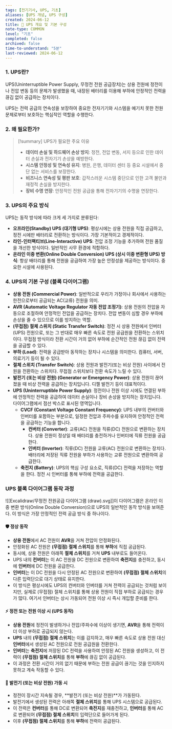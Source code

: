 ```yaml
---
tags: [전기기사, UPS, 기초]
aliases: [UPS 개념, UPS 구성]
created: 2024-06-12
title: 📝 UPS 개요 및 기본 구성
note-type: COMMON
level: "기초"
completed: false
archived: false
time-to-understand: "5분"
last-reviewed: 2024-06-12
---
```


### 1. UPS란?
UPS(Uninterruptible Power Supply, 무정전 전원 공급장치)는 상용 전원에 정전이나 전압 변동 등의 문제가 발생했을 때, 내장된 배터리를 이용해 부하에 안정적인 전력을 끊김 없이 공급하는 장치이다.

UPS는 전력 공급의 연속성을 보장하여 중요한 전자기기와 시스템을 예기치 못한 전원 문제로부터 보호하는 핵심적인 역할을 수행한다.

### 2. 왜 필요한가?

>[!summary] UPS가 필요한 주요 이유
>- **데이터 손실 및 하드웨어 손상 방지**: 정전, 전압 변동, 서지 등으로 인한 데이터 손실과 전자기기 손상을 예방한다.
>- **시스템 안정성 및 연속성 유지**: 병원, 은행, 데이터 센터 등 중요 시설에서 중단 없는 서비스를 보장한다.
>- **비즈니스 연속성 및 평판 보호**: 갑작스러운 시스템 중단으로 인한 고객 불만과 재정적 손실을 방지한다.
>- **장비 수명 연장**: 안정적인 전원 공급을 통해 전자기기의 수명을 연장한다.

### 3. UPS의 주요 방식
UPS는 동작 방식에 따라 크게 세 가지로 분류된다:

- **오프라인(Standby) UPS (대기형 UPS)**: 평상시에는 상용 전원을 직접 공급하고, 정전 시에만 배터리로 전환하는 방식이다. 가장 기본적이고 경제적이다.
- **라인-인터랙티브(Line-Interactive) UPS**: 전압 조정 기능을 추가하여 전원 품질을 개선한 방식이다. 일반적인 사무 환경에 적합하다.
- **온라인 이중 변환(Online Double Conversion) UPS (상시 이중 변환형 UPS) 방식**: 항상 배터리를 통해 전원을 공급하여 가장 높은 안정성을 제공하는 방식이다. 중요한 시설에 사용된다.

### 4. UPS의 기본 구성 (블록 다이어그램)

- **상용 전원 (Commercial Power)**: 일반적으로 우리가 가정이나 회사에서 사용하는 한전으로부터 공급되는 AC(교류) 전원을 의미.
- **AVR (Automatic Voltage Regulator 자동 전압 조정기)**: 상용 전원의 전압을 자동으로 조절하여 안정적인 전압을 공급하는 장치다. 전압 변동이 심할 경우 부하에 손상을 줄 수 있으므로 이를 방지하는 역할.
- **(무접점) 절체 스위치 (Static Transfer Switch)**: 정전 시 상용 전원에서 인버터(UPS) 전원으로, 또는 그 반대로 매우 빠른 속도로 전원 공급원을 전환하는 스위치이다. 무접점 방식이라 전환 시간이 거의 없어 부하에 순간적인 전원 끊김 없이 전력을 공급할 수 있다.
- **부하 (Load)**: 전력을 공급받아 동작하는 장치나 시스템을 의미한다. 컴퓨터, 서버, 의료기기 등이 될 수 있다.
- **절체 스위치 (Transfer Switch)**: 상용 전원과 발전기(또는 비상 전원) 사이에서 전원을 전환하는 스위치다. 무접점 스위치보다 전환 속도가 느릴 수 있다.
- **발전기 (또는 비상 전원) (Generator or Emergency Power)**: 상용 전원이 끊어졌을 때 비상 전력을 공급하는 장치입니다. 디젤 발전기 등이 대표적이다.
- **UPS (Uninterruptible Power Supply)**: 정전이나 전원 이상 시에도 연결된 부하에 안정적인 전력을 공급하여 데이터 손실이나 장비 손상을 방지하는 장치입니다. 다이어그램에서 점선 박스로 표시된 영역입니다.
    - **CVCF (Constant Voltage Constant Frequency)**: UPS 내부의 컨버터와 인버터를 포함하는 부분으로, 일정한 전압과 주파수를 유지하여 안정적인 전력을 공급하는 기능을 합니다.
        - **컨버터 (Converter)**: 교류(AC) 전원을 직류(DC) 전원으로 변환하는 장치다. 상용 전원이 정상일 때 배터리를 충전하거나 인버터에 직류 전원을 공급한다.
        - **인버터 (Inverter)**: 직류(DC) 전원을 교류(AC) 전원으로 변환하는 장치다. 배터리에 저장된 직류 전원을 부하가 사용하는 교류 전원으로 변환하여 공급한다.
    - **축전지 (Battery)**: UPS의 핵심 구성 요소로, 직류(DC) 전력을 저장하는 역할을 한다. 정전 시 인버터를 통해 부하에 전력을 공급한다.

### UPS 블록 다이어그램 동작 과정

![[Excalidraw/무정전 전원공급 다이어그램 (draw).svg]]이 다이어그램은 온라인 이중 변환 방식(Online Double Conversion)으로 UPS의 일반적인 동작 방식을 보여준다. 이 방식은 가장 안정적인 전력 공급 방식 중 하나이다.

#### 🛡️ 정상 동작

- **상용 전원**에서 AC 전원이 **AVR**을 거쳐 전압이 안정화된다.
- 안정화된 AC 전원은 **(무접점) 절체 스위치**를 통해 **부하**에 직접 공급된다.
- 동시에, 상용 전원은 아래쪽 **절체 스위치**를 거쳐 **UPS** 내부로도 들어온다.
- UPS 내의 **컨버터**는 이 AC 전원을 DC 전원으로 변환하여 **축전지**를 충전하고, 동시에 **인버터**에 DC 전원을 공급한다.
- **인버터**는 이 DC 전원을 다시 안정된 AC 전원으로 변환하여 **(무접점) 절체 스위치**의 다른 입력단으로 대기 상태로 유지한다.
- 이 방식은 평상시에도 UPS의 컨버터와 인버터를 거쳐 전력이 공급되는 것처럼 보이지만, 실제로 (무접점) 절체 스위치를 통해 상용 전원이 직접 부하로 공급되는 경우가 많다. 여기서 인버터는 상시 가동되어 전원 이상 시 즉시 개입할 준비를 한다.

#### ⚡️ 정전 또는 전원 이상 시 (UPS 동작)

- **상용 전원**에 정전이 발생하거나 전압/주파수에 이상이 생기면, **AVR**을 통해 전력이 더 이상 부하로 공급되지 않는다.
- **UPS** 내의 **(무접점) 절체 스위치**는 이를 감지하고, 매우 빠른 속도로 상용 전원 대신 **인버터**에서 생성된 AC 전원으로 전원 공급원을 전환한다.
- **인버터**는 **축전지**에 저장된 DC 전력을 사용하여 안정된 AC 전원을 생성하고, 이 전력이 **(무접점) 절체 스위치**를 통해 **부하**에 끊김 없이 공급된다.
- 이 과정은 전환 시간이 거의 없기 때문에 부하는 전원 공급이 끊기는 것을 인지하지 못하고 계속 작동할 수 있다.

#### 🔋 발전기 (또는 비상 전원) 가동 시

- 정전이 장시간 지속될 경우, **발전기 (또는 비상 전원)**가 가동된다.
- 발전기에서 생성된 전력은 아래쪽 **절체 스위치**를 통해 UPS 시스템으로 공급된다.
- 이 전력은 **컨버터**를 통해 DC로 변환되어 **축전지**를 재충전하고, **인버터**를 통해 AC로 변환되어 **(무접점) 절체 스위치**의 입력단으로 들어가게 된다.
- 이후 **(무접점) 절체 스위치**를 통해 **부하**에 전력이 공급된다.
